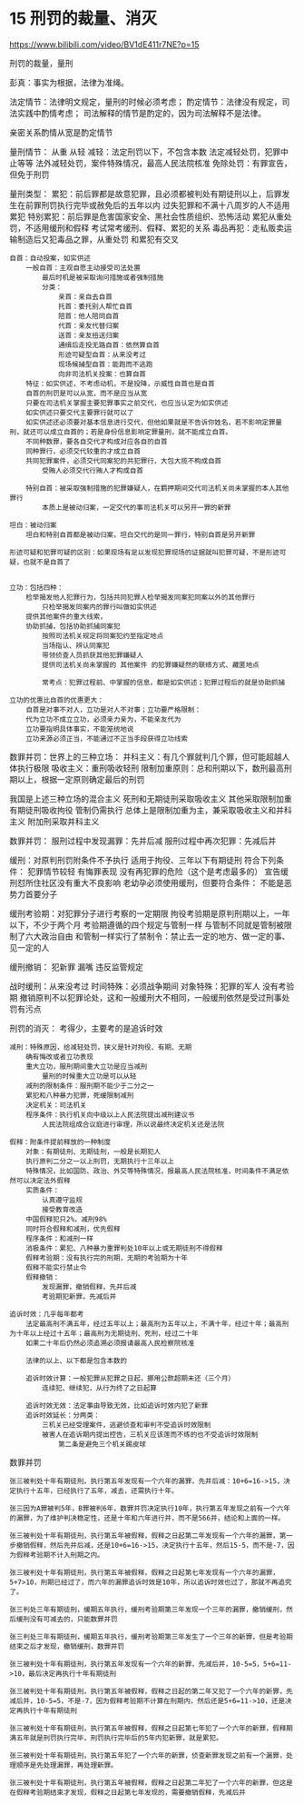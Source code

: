 # 15 刑罚的裁量、消灭


https://www.bilibili.com/video/BV1dE411r7NE?p=15



刑罚的裁量，量刑

彭真：事实为根据，法律为准绳。

法定情节：法律明文规定，量刑的时候必须考虑；
酌定情节：法律没有规定，司法实践中酌情考虑；
司法解释的情节是酌定的，因为司法解释不是法律。

亲密关系酌情从宽是酌定情节

量刑情节：
	从重
	从轻
	减轻：法定刑罚以下，不包含本数
		法定减轻处罚，犯罪中止等等
		法外减轻处罚，案件特殊情况，最高人民法院核准
	免除处罚：有罪宣告，但免于刑罚

量刑类型：
	累犯：前后罪都是故意犯罪，且必须都被判处有期徒刑以上，后罪发生在前罪刑罚执行完毕或赦免后的五年以内
		过失犯罪和不满十八周岁的人不适用累犯
		特别累犯：前后罪是危害国家安全、黑社会性质组织、恐怖活动
		累犯从重处罚，不适用缓刑和假释
	考试常考缓刑、假释、累犯的关系
	毒品再犯：走私贩卖运输制造后又犯毒品之罪，从重处罚
		和累犯有交叉
	
	自首：自动投案，如实供述
		一般自首：主观自愿主动接受司法处置
			最后时机是被采取询问措施或者强制措施
			分类：
				亲首：亲自去自首
				托首：委托别人帮忙自首
				陪首：他人陪同自首
				代首：亲友代替归案
				送首：亲友扭送归案
				通缉后走投无路自首：依然算自首
				形迹可疑型自首：从来没考过
				现场候捕型自首：能跑而不逃跑
				向非司法机关投案：也算自首
		特征：如实供述，不考虑动机，不是投降，示威性自首也是自首
		自首的刑罚是可以从宽，而不是应当从宽
		只要在司法机关掌握主要犯罪事实之前交代，也应当认定为如实供述
		如实供述只要交代主要罪行就可以了
		如实供述还必须要对基本信息进行交代，但他如果就是不告诉你姓名，若不影响定罪量刑，就还可以成立自首的；若是身份信息影响定罪量刑，就不能成立自首。
		不同种数罪，要各自交代才构成对应各自的自首
		同种罪行，必须交代较重的才成立自首
		共同犯罪案件，必须交代同案犯的共犯罪行，大包大揽不构成自首
			受贿人必须交代行贿人才构成自首
		
		特别自首：被采取强制措施的犯罪嫌疑人，在羁押期间交代司法机关尚未掌握的本人其他罪行
			本质上是被动归案，一定交代的事司法机关可以另开一罪的新罪
			
	坦白：被动归案
		坦白和特别自首都是被动归案，坦白交代的是同一罪行，特别自首是另开新罪
		
	形迹可疑和犯罪可疑的区别：如果现场有足以发现犯罪现场的证据就叫犯罪可疑，不是形迹可疑，也就不是自首了

	
	立功：包括四种：
		检举揭发他人犯罪行为，包括共同犯罪人检举揭发同案犯同案以外的其他罪行
			只检举揭发同案内的罪行叫做如实供述
		提供其他案件的重大线索，
		协助抓捕，包括协助抓捕同案犯
			按照司法机关规定将同案犯约至指定地点
			当场指认、辨认同案犯
			带领侦查人员抓获其他犯罪嫌疑人
			提供司法机关尚未掌握的 其他案件 的犯罪嫌疑然的联络方式、藏匿地点
			
			常考点：犯罪过程前、中掌握的信息，都是如实供述；犯罪过程后的就是协助抓捕
	
	立功的优惠比自首的优惠更大：
		自首是对事不对人，立功是对人不对事；立功要严格限制：
		代为立功不成立立功，必须亲力亲为，不能亲友代为
		立功要指明具体事实，不能笼统地说
		立功来源必须正当，不能通过不正当手段获得立功线索
		
数罪并罚：世界上的三种立场：
	并科主义：有几个罪就判几个罪，但可能超越人体执行极限
	吸收主义：重刑吸收轻刑
	限制加重原则：总和刑期以下，数刑最高刑期以上，根据一定原则确定最后的刑罚

我国是上述三种立场的混合主义
	死刑和无期徒刑采取吸收主义
	其他采取限制加重
	有期徒刑吸收拘役
	管制仍需执行
	总体上是限制加重为主，兼采取吸收主义和并科主义
	附加刑采取并科主义
	
数罪并罚：
	服刑过程中发现漏罪：先并后减
	服刑过程中再次犯罪：先减后并
	
缓刑：对原判刑罚附条件不予执行
	适用于拘役、三年以下有期徒刑
	符合下列条件：
		犯罪情节较轻
		有悔罪表现
		没有再犯罪的危险（这个是考虑最多的）
		宣告缓刑怼所住社区没有重大不良影响
	老幼孕必须使用缓刑，但要符合条件：
		不能是恶势力首要分子

缓刑考验期：对犯罪分子进行考察的一定期限
	拘役考验期是原判刑期以上，一年以下，不少于两个月
	考验期遵循的四个规定与管制一样
	与管制不同就是管制被限制了六大政治自由
	和管制一样实行了禁制令：禁止去一定的地方、做一定的事、见一定的人
	
缓刑撤销：
	犯新罪
	漏嘴
	违反监管规定
	
战时缓刑：从来没考过
	时间特殊：必须战争期间
	对象特殊：犯罪的军人
	没有考验期
	撤销原判不以犯罪论处，这和一般缓刑大不相同，一般缓刑依然是受过刑事处罚有污点

刑罚的消灭：
	考得少，主要考的是追诉时效 
	
	减刑：特殊原因，给减轻处罚，狭义是针对拘役、有期、无期
		确有悔改或者立功表现
		重大立功，服刑期间重大立功是应当减刑
			量刑的时候重大立功是可以从轻
		减刑的限制条件：服刑期不能少于二分之一
		累犯和八种暴力犯罪，死缓限制减刑
		决定机关：司法机关
		程序条件：执行机关向中级以上人民法院提出减刑建议书
			人民法院组成合议庭进行审理，所以说最终决定机关还是法院
		
	假释：附条件提前释放的一种制度
		对象：有期徒刑、无期徒刑，一般是长期犯人
		执行原判二分之一以上刑罚，无期执行十三年以上
		特殊情况，比如国防、政治、外交等特殊情况，报最高人民法院核准，时间条件不满足依然可以决定法外假释
		实质条件：
			认真遵守监规
			接受教育改造
		中国假释犯只2%，减刑98%
		同时符合假释和减刑，优先假释
		程序条件：和减刑一样
		消极条件：累犯、八种暴力重罪判处10年以上或无期徒刑不得假释
		假释考验期：没有执行完的刑期，无期的考验期为十年
		假释不能实行禁止令
		假释撤销：
			发现漏罪，撤销假释，先并后减
			考验期犯新罪，先减后并
	
	追诉时效：几乎每年都考
		法定最高刑不满五年，经过五年以上；最高刑为五年以上，不满十年，经过十年；最高刑 为十年以上经过十五年；最高刑为无期徒刑、死刑，经过二十年
		如果二十年后仍然必须追溯必须报请最高人民检察院核准
		
		法律的以上、以下都是包含本数的
		
		追诉时效计算：一般犯罪从犯罪之日起，挪用公款超期未还（三个月）
			连续犯、继续犯，从行为终了之日起算
			
		追诉时效无效：法定事由导致无效，比如追诉时效内犯了新罪
		追诉时效延长：分两类：
			三机关已经受理案件，逃避侦查和审判不受追诉时效限制
			被害人在追诉期内提出控告，三机关应该莲而不练的也不受追诉时效限制
				第二条是避免三个机关踢皮球
	
数罪并罚

	张三被判处十年有期徒刑，执行第五年发现有一个六年的漏罪，先并后减：10+6=16->15，决定执行十五年，已经执行了五年，减去，还需执行十年。
	
	张三因为A罪被判5年，B罪被判6年，数罪并罚决定执行10年，执行第五年发现之前有一个六年的漏罪，为了维护判决稳定性，还是十年和六年进行并，而不是566并，结论和上面的一样。
	
	张三被判处十年有期徒刑，执行第五年被假释，假释之日起第二年发现有一个六年的漏罪，第一步撤销假释，然后先并后减，还是10+6=16->15，决定执行十五年，然后15-5，而不是-7，因为假释考验期不计入刑期之内。
	
	张三被判处十年有期徒刑，执行第五年被假释，假释之日起第七年发现有一个六年的漏罪，5+7>10，刑期已经过了，而六年的漏罪追诉时效是10年，所以追诉时效也过了，那就不再追究了。
	
	张三判处三年有期徒刑，缓期五年执行，缓刑考验期第三年发现一个三年的漏罪，撤销缓刑，然后缓刑没有可减去的，只能数罪并罚
	
	张三判处三年有期徒刑，缓期五年执行，缓刑考验期第三年发生了一个三年的新罪，但是考验期结束之后才发现，撤销缓刑，数罪并罚
	
	张三被判处十年有期徒刑，执行第五年发现有一个六年的新罪，先减后并，10-5=5，5+6=11->10，最后决定再执行十年有期徒刑
	
	张三被判处十年有期徒刑，执行第五年被假释，假释之日起的第二年又犯了一个六年的新罪，先减后并，10-5=5，不是-7，因为假释考验期不计算在刑期内，然后还是5+6=11->10，还是决定再执行十年有期徒刑
	
	张三被判处十年有期徒刑，执行第五年被假释，假释之日起第七年犯了一个六年的新罪，假释期满五年就是刑罚执行完毕，刑罚执行完毕后的5年内犯新罪，就是累犯。
	
	张三被判处十年有期徒刑，执行第五年犯了一个六年的新罪，侦查新罪发现之前有一个漏罪，处理顺序是先处理漏罪，再处理新罪。
	
	张三被判处十年有期徒刑，执行第五年被假释，假释之日起第二年犯了一个六年的新罪，但这是在假释考验期结束才发现，假释之日起第七年发现的，需要撤销假释，先减后并
	
		
		
		